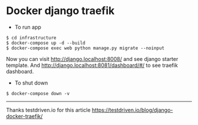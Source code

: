 # Docker django traefik

* To run app

```
$ cd infrastructure
$ docker-compose up -d --build
$ docker-compose exec web python manage.py migrate --noinput
```

Now you can visit http://django.localhost:8008/ and see django starter template.
And http://django.localhost:8081/dashboard/#/ to see traefik dashboard.


* To shut down

```
$ docker-compose down -v
```

-----------------------------------------------------------------------------------------

Thanks testdriven.io for this article https://testdriven.io/blog/django-docker-traefik/
